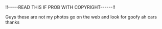 !!-----READ THIS IF PROB WITH COPYRIGHT------!!

Guys these are not my photos go on the web and look for goofy ah cars thanks
